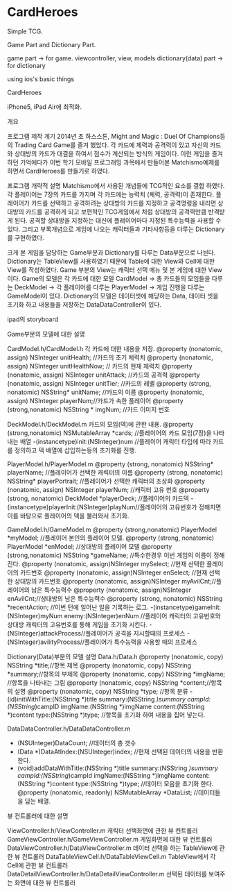 CardHeroes
==========

Simple TCG.

Game Part and Dictionary Part.

game part -> for game. viewcontroller, view, models
dictionary(data) part -> for dictionary

using ios's basic things

CardHeroes

iPhone5, iPad Air에 최적화.

개요

프로그램 제작 계기
 2014년 초 하스스톤, Might and Magic : Duel Of Champions등의 Trading Card Game를 즐겨 했었다. 각 카드에 체력과 공격력이 있고 자신의 카드와 상대방의 카드가 대결을 하여서 점수가 계산되는 방식의 게임이다. 이런 게임을 즐겨하던 기억에다가 이번 학기 모바일 프로그래밍 과목에서 만들어본 Matchismo예제를 하면서 CardHeroes를 만들기로 하였다.
 

프로그램 개략적 설명
 Matchismo에서 사용된 개념들에 TCG적인 요소를 결합 하였다.
 각 플레이어는 7장의 카드를 가지며 각 카드에는 능력치 (체력, 공격력)이 존재한다.
 플레이어가 카드를 선택하고 공격하려는 상대방의 카드를 지정하고 공격명령을 내리면 상대방의 카드를 공격하게 되고 보편적인 TCG게임에서 처럼 상대방의 공격력만큼 반격받게 된다.
공격할 상대방을 지정하는 대신에 플레이어마다 지정된 특수능력을 사용할 수 있다.
 그리고 부록개념으로 게임에 나오는 캐릭터들과 기타사항등을 다루는 Dictionary를 구현하였다.
 
  크게 본 게임을 담당하는 Game부분과 Dictionary를 다루는 Data부분으로 나뉜다.
 Dictionary는 TableView를 사용하였기 때문에 Table에 대한 View와 Cell에 대한 View를 작성하였다.
 Game 부분의 View는 캐릭터 선택 메뉴 및 본 게임에 대한 View 이다. 
Game의 모델은 각 카드에 대한 모델 CardModel → 총 카드들의 모임들을 다루는 DeckModel → 각 플레이어를 다루는 PlayerModel → 게임 진행을 다루는 GameModel이 있다.
Dictionary의 모델은 데이터셋에 해당하는 Data, 데이터 셋을 초기화 하고 내용들을 저장하는 DataDataController이 있다.

ipad의 storyboard

Game부분의 모델에 대한 설명

CardModel.h/CardModel.h
각 카드에 대한 내용을 저장.
@property (nonatomic, assign) NSInteger unitHealth; //카드의 초기 체력치
@property (nonatomic, assign) NSInteger unitHealthNow; // 카드의 현재 체력치
@property (nonatomic, assign) NSInteger unitAttack; //카드의 공격력
@property (nonatomic, assign) NSInteger unitTier; //카드의 레벨
@property (strong, nonatomic) NSString* unitName; //카드의 이름
@property (nonatomic, assign) NSInteger playerNum;//카드가 속한 플레이어
@property (strong,nonatomic) NSString * imgNum; //카드 이미지 번호

DeckModel.h/DeckModel.m
카드의 모임(덱)에 관한 내용.
@property (strong,nonatomic) NSMutableArray *cards; //플레이어의 카드 모임(7장)을 나타내는 배열
-(instancetype)init:(NSInteger)num //플레이어 캐릭터 타입에 따라 카드를 정의하고 덱 배열에 삽입하는등의 초기화를 진행.

PlayerModel.h/PlayerModel.m
@property (strong, nonatomic) NSString* playerName; //플레이어가 선택한 캐릭터의 이름
@property (strong, nonatomic) NSString* playerPortrait; //플레이어가 선택한 캐릭터의 초상화
@property (nonatomic, assign) NSInteger playerNum; //캐릭터 고유 번호
@property (strong, nonatomic) DeckModel *playerDeck; //플레이어의 카드덱
-(instancetype)playerInit:(NSInteger)playNum//플레이어의 고유번호가 정해지면 이를 바탕으로 플레이어의 덱을 불러와서 초기화.

GameModel.h/GameModel.m
@property (strong,nonatomic) PlayerModel *myModel; //플레이어 본인의 플레이어 모델.
@property (strong, nonatomic) PlayerModel *enModel; //상대방의 플레이어 모델
@property (strong,nonatomic) NSString *gameName; //특수한경우 이번 게임의 이름이 정해진다.
@property (nonatomic, assign)NSInteger mySelect; //현재 선택한 플레이어의 카드번호
@property (nonatomic, assign)NSInteger enSelect; //현재 선택한 상대방의 카드번호
@property (nonatomic, assign)NSInteger myAvilCnt;//플레이어의 남은 특수능력수
@property (nonatomic, assign)NSInteger enAvilCnt;//상대방의 남은 특수능력수
@property (strong, nonatomic) NSString *recentAction; //이번 턴에 일어난 일을 기록하는 로그.
-(instancetype)gameInit:(NSInteger)myNum enemy:(NSInteger)enNum //플레이어 캐릭터의 고유번호와 상대방 캐릭터의 고유번호를 통해 게임을 초기화 시킨다.
-(NSInteger)attackProcess//플레이어가 공격을 지시할때의 프로세스
-(NSInteger)avilityProcess//플레이어가 특수능력을 사용할 때의 프로세스

Dictionary(Data)부분의 모델 설명
Data.h/Data.h
@property (nonatomic, copy) NSString *title;//항목 제목
@property (nonatomic, copy) NSString *summary;//항목의 부제목
@property (nonatomic, copy) NSString *imgName; //항목을 나타내는 그림
@property (nonatomic, copy) NSString *content;//항목의 설명
@property (nonatomic, copy) NSString *type; //항목 분류
-(id)initWithTitle:(NSString *)title summary:(NSString *)summary campId:(NSString*)campID imgName:(NSString *)imgName content:(NSString *)content type:(NSString *)type;
//항목을 초기화 하여 내용을 집어 넣는다.

DataDataController.h/DataDataController.m
- (NSUInteger)DataCount; //데이터의 총 갯수
- (Data *)DataAtIndex:(NSUInteger)index; //현재 선택된 데이터의 내용을 반환한다.
- (void)addDataWithTitle:(NSString *)title summary:(NSString *)summary campId:(NSString*)campId imgName:(NSString *)imgName content:(NSString *)content type:(NSString *)type; //데이터 모음을 초기화 한다.
@property (nonatomic, readonly) NSMutableArray *DataList; //데이터들을 담는 배열.

뷰 컨트롤러에 대한 설명

ViewController.h/ViewController.m
캐릭터 선택화면에 관한 뷰 컨트롤러
GameViewController.h/GameViewController.m
게임화면에 대한 뷰 컨트롤러
DataViewController.h/DataViewController.m
데이터 선택을 하는 TableView에 관한 뷰 컨트롤러
DataTableViewCell.h/DataTableViewCell.m
TableView에서 각 Cell에 관한 뷰 컨트롤러
DataDetailViewController.h/DataDetailViewController.m
선택된 데이터를 보여주는 화면에 대한 뷰 컨트롤러

 
